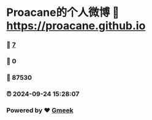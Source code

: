 # Proacane的个人微博 :link: https://proacane.github.io 
### :page_facing_up: [7](https://proacane.github.io/tag.html) 
### :speech_balloon: 0 
### :hibiscus: 87530 
### :alarm_clock: 2024-09-24 15:28:07 
### Powered by :heart: [Gmeek](https://github.com/Meekdai/Gmeek)
